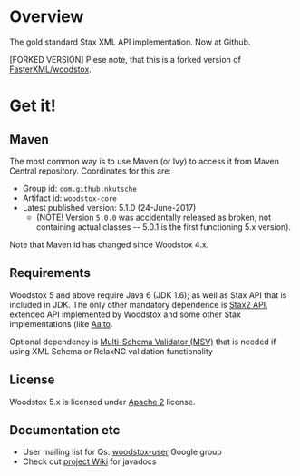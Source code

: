 # Overview

The gold standard Stax XML API implementation. Now at Github.

[FORKED VERSION] Plese note, that this is a forked version of 
[FasterXML/woodstox](https://github.com/FasterXML/woodstox).

# Get it!

## Maven

The most common way is to use Maven (or Ivy) to access it from Maven Central repository.
Coordinates for this are:

* Group id: `com.github.nkutsche`
* Artifact id: `woodstox-core`
* Latest published version: 5.1.0 (24-June-2017)
    * (NOTE! Version `5.0.0` was accidentally released as broken, not containing actual classes -- 5.0.1 is the first functioning 5.x version).

Note that Maven id has changed since Woodstox 4.x.

## Requirements

Woodstox 5 and above require Java 6 (JDK 1.6); as well as Stax API that is included in JDK.
The only other mandatory dependence is [Stax2 API](../../../stax2-api), extended API implemented by Woodstox
and some other Stax implementations (like [Aalto](../../../aalto-xml).

Optional dependency is [Multi-Schema Validator (MSV)](https://github.com/kohsuke/msv) that is needed if
using XML Schema or RelaxNG validation functionality

## License

Woodstox 5.x is licensed under [Apache 2](http://www.apache.org/licenses/LICENSE-2.0.txt) license.

## Documentation etc

* User mailing list for Qs: [woodstox-user](https://groups.google.com/forum/#!forum/woodstox-user) Google group 
* Check out [project Wiki](../../wiki) for javadocs

